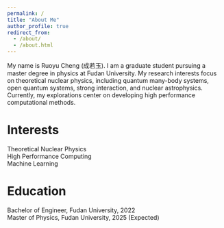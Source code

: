 ```yaml
---
permalink: /
title: "About Me"
author_profile: true
redirect_from: 
  - /about/
  - /about.html
---
```


My name is Ruoyu Cheng \(成若玉\).
I am a graduate student pursuing a master degree in physics at Fudan University. My research interests focus on theoretical nuclear physics, including quantum many-body systems, open quantum systems, strong interaction, and nuclear astrophysics. Currently, my explorations center on developing high performance computational methods. 


Interests
======
Theoretical Nuclear Physics  
High Performance Computing  
Machine Learning   

Education
======
Bachelor of Engineer, Fudan University, 2022   
Master of Physics, Fudan University, 2025 \(Expected\)

